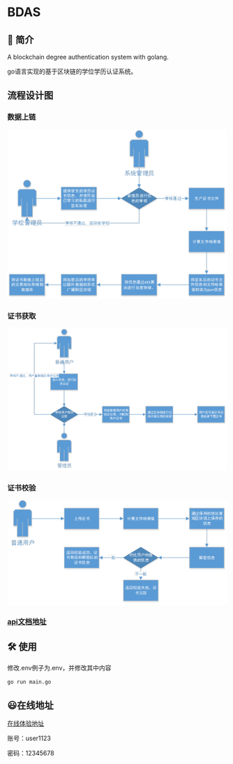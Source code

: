 # BDAS


## 📖 简介

A blockchain degree authentication system with golang.

go语言实现的基于区块链的学位学历认证系统。
## 流程设计图
### 数据上链
![流程图1](/1.png)
### 证书获取
![流程图2](/2.png)
### 证书校验
![流程图3](/3.png)


### [api文档地址](https://documenter.getpostman.com/view/8122584/TW6tNAck)

## 🛠 使用

修改.env例子为.env，并修改其中内容

```
go run main.go
```

## 😃在线地址

[在线体验地址](https://bdas.xiaosiro.cn/)

账号：user1123

密码：12345678